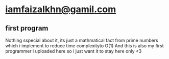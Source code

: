 # iamfaizalkhn@gamil.com
## first program

Nothing sspecial about it, its just a mathmatical fact from prime numbers which i implement to 
reduce time complexityto O(1)
And this is also my first programmer i uploaded here so i just want it to stay here only <3
